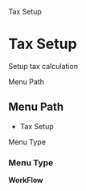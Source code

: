 
Tax Setup
# Tax Setup


Setup tax calculation

Menu Path
## Menu Path



- Tax Setup

Menu Type
### Menu Type

**WorkFlow**

